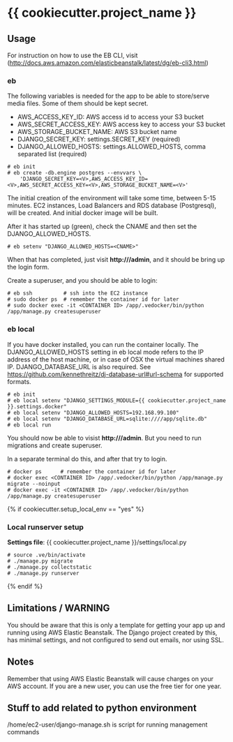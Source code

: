 # {{ cookiecutter.project_name }}

## Usage

For instruction on how to use the EB CLI, visit (http://docs.aws.amazon.com/elasticbeanstalk/latest/dg/eb-cli3.html)

### eb

The following variables is needed for the app to be able to store/serve media files. Some of them should be kept
secret.

* AWS_ACCESS_KEY_ID:       AWS access id to access your S3 bucket
* AWS_SECRET_ACCESS_KEY:   AWS access key to access your S3 bucket
* AWS_STORAGE_BUCKET_NAME: AWS S3 bucket name
* DJANGO_SECRET_KEY:       settings.SECRET_KEY (required)
* DJANGO_ALLOWED_HOSTS:    settings.ALLOWED_HOSTS, comma separated list (required)

```
# eb init
# eb create -db.engine postgres --envvars \
    'DJANGO_SECRET_KEY=<V>,AWS_ACCESS_KEY_ID=<V>,AWS_SECRET_ACCESS_KEY=<V>,AWS_STORAGE_BUCKET_NAME=<V>'
```

The initial creation of the environment will take some time, between 5-15 minutes. EC2 instances, Load Balancers and
RDS database (Postgresql), will be created. And initial docker image will be built.

After it has started up (green), check the CNAME and then set the DJANGO_ALLOWED_HOSTS.

```
# eb setenv "DJANGO_ALLOWED_HOSTS=<CNAME>"
```

When that has completed, just visit **http://<CNAME>/admin**, and it should be bring up the login form.

Create a superuser, and you should be able to login:

```
# eb ssh          # ssh into the EC2 instance
# sudo docker ps  # remember the container id for later
# sudo docker exec -it <CONTAINER ID> /app/.vedocker/bin/python /app/manage.py createsuperuser
```


### eb local

If you have docker installed, you can run the container locally. The DJANGO_ALLOWED_HOSTS setting in eb local mode 
refers to the IP address of the host machine, or in case of OSX the virtual machines shared IP. DJANGO_DATABASE_URL
is also required. See https://github.com/kennethreitz/dj-database-url#url-schema for supported formats.

```
# eb init
# eb local setenv "DJANGO_SETTINGS_MODULE={{ cookiecutter.project_name }}.settings.docker"
# eb local setenv "DJANGO_ALLOWED_HOSTS=192.168.99.100"
# eb local setenv "DJANGO_DATABASE_URL=sqlite:////app/sqlite.db"
# eb local run
```

You should now be able to visist **http://<IP>/admin**. But you need to run migrations and create superuser.

In a separate terminal do this, and after that try to login.

```
# docker ps      # remember the container id for later
# docker exec <CONTAINER ID> /app/.vedocker/bin/python /app/manage.py migrate --noinput
# docker exec -it <CONTAINER ID> /app/.vedocker/bin/python /app/manage.py createsuperuser
```


{% if cookiecutter.setup_local_env == "yes" %}
### Local runserver setup

**Settings file**: {{ cookiecutter.project_name }}/settings/local.py

```
# source .ve/bin/activate
# ./manage.py migrate
# ./manage.py collectstatic
# ./manage.py runserver
```

{% endif %}


## Limitations / WARNING

You should be aware that this is only a template for getting your app up and running using AWS Elastic Beanstalk.
The Django project created by this, has minimal settings, and not configured to send out emails, nor using SSL.


## Notes

Remember that using AWS Elastic Beanstalk will cause charges on your AWS account. If you are a new user, you can use
the free tier for one year.




## Stuff to add related to python environment

/home/ec2-user/django-manage.sh is script for running management commands
